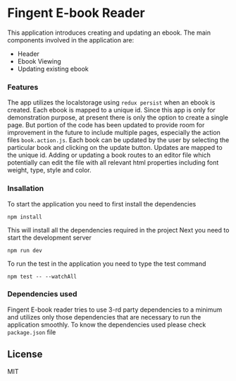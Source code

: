 # Fingent E-book Reader

This application introduces creating and updating an ebook. The main components involved in the application are:
  - Header
  - Ebook Viewing
  - Updating existing ebook
 
### Features
The app utilizes the localstorage using `redux persist` when an ebook is created. Each ebook is mapped to a unique id. Since this app is only for demonstration purpose, at present there is only the option to create a single page. But portion of the code has been updated to provide room for improvement in the future to include multiple pages, especially the action files `book.action.js`.
Each book can be updated by the user by selecting the particular book and clicking on the update button. Updates are mapped to the unique id. 
Adding or updating a book routes to an editor file which potentially can edit the file with all relevant html properties including font weight, type, style and color.

 

### Insallation
To start the application you need to first install the dependencies
```
npm install
```
This will install all the dependencies required in the project
Next you need to start the development server
```
npm run dev
```
To run the test in the application you need to type the test command
```
npm test -- --watchAll
```


### Dependencies used
Fingent E-book reader tries to use 3-rd party dependencies to a minimum and utilizes only those dependencies that are necessary to run the application smoothly. To know the dependencies used please check `package.json` file


License
----

MIT
